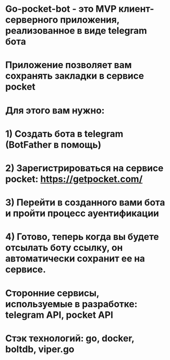 # Go-pocket-bot - это MVP клиент-серверного приложения, реализованное в виде telegram бота

# Приложение позволяет вам сохранять закладки в сервисе pocket 

# Для этого вам нужно:
#    1) Создать бота в telegram (BotFather в помощь)
#    2) Зарегистрироваться на сервисе pocket: https://getpocket.com/
#    3) Перейти в созданного вами бота и пройти процесс ауентификации
#    4) Готово, теперь когда вы будете отсылать боту ссылку, он автоматически сохранит ее на сервисе.
    
# Сторонние сервисы, используемые в разработке: telegram API, pocket API

# Стэк технологий: go, docker, boltdb, viper.go
